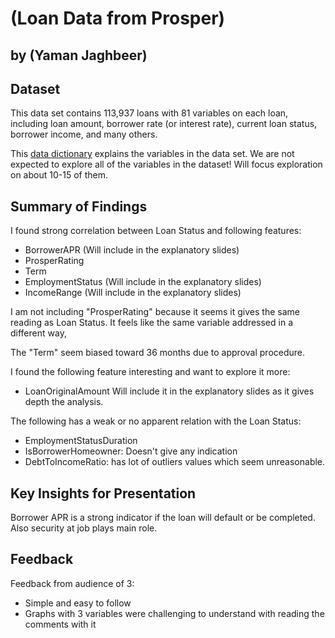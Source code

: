 # (Loan Data from Prosper)
## by (Yaman Jaghbeer)


## Dataset

This data set contains 113,937 loans with 81 variables on each loan, including loan amount, borrower rate (or interest rate), current loan status, borrower income, and many others.

This [data dictionary](https://docs.google.com/spreadsheets/d/1gDyi_L4UvIrLTEC6Wri5nbaMmkGmLQBk-Yx3z0XDEtI/edit#gid=0) explains the variables in the data set. We are not expected to explore all of the variables in the dataset! Will focus exploration on about 10-15 of them.

## Summary of Findings

I found strong correlation between Loan Status and following features:

- BorrowerAPR (Will include in the explanatory slides)
- ProsperRating
- Term
- EmploymentStatus (Will include in the explanatory slides)
- IncomeRange (Will include in the explanatory slides)

I am not including "ProsperRating" because it seems it gives the same reading as Loan Status. It feels like the same variable addressed in a different way,

The "Term" seem biased toward 36 months due to approval procedure.

I found the following feature interesting and want to explore it more:
- LoanOriginalAmount
Will include it in the explanatory slides as it gives depth the analysis.

The following has a weak or no apparent relation with the Loan Status:
- EmploymentStatusDuration
- IsBorrowerHomeowner: Doesn't give any indication
- DebtToIncomeRatio: has lot of outliers values which seem unreasonable.




## Key Insights for Presentation

Borrower APR is a strong indicator if the loan will default or be completed.
Also security at job plays main role.

## Feedback

Feedback from audience of 3:
- Simple and easy to follow
- Graphs with 3 variables were challenging to understand with reading the comments with it